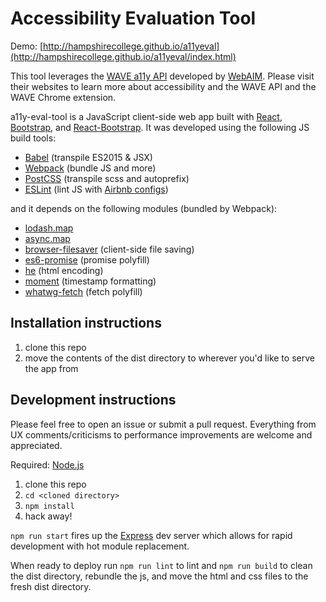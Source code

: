# Accessibility Evaluation Tool

Demo: [http://hampshirecollege.github.io/a11yeval](http://hampshirecollege.github.io/a11yeval/index.html)

This tool leverages the [WAVE a11y API](http://wave.webaim.org/api/) developed by [WebAIM](http://webaim.org). Please visit their websites to learn more about accessibility and the WAVE API and the WAVE Chrome extension.

a11y-eval-tool is a JavaScript client-side web app built with [React](http://facebook.github.io/react/), [Bootstrap](http://getbootstrap.com/), and [React-Bootstrap](https://react-bootstrap.github.io/). It was developed using the following JS build tools:
- [Babel](https://babeljs.io/) (transpile ES2015 & JSX)
- [Webpack](https://webpack.github.io/) (bundle JS and more)
- [PostCSS](http://postcss.org/) (transpile scss and autoprefix)
- [ESLint](http://eslint.org/) (lint JS with [Airbnb configs](https://github.com/airbnb/javascript))

and it depends on the following modules (bundled by Webpack):
- [lodash.map](https://www.npmjs.com/package/lodash.map)
- [async.map](https://www.npmjs.com/package/async.map)
- [browser-filesaver](https://www.npmjs.com/package/browser-filesaver) (client-side file saving)
- [es6-promise](https://github.com/stefanpenner/es6-promise) (promise polyfill)
- [he](https://github.com/mathiasbynens/he) (html encoding)
- [moment](http://momentjs.com/) (timestamp formatting)
- [whatwg-fetch](https://github.com/github/fetch) (fetch polyfill)

## Installation instructions
1. clone this repo
2. move the contents of the dist directory to wherever you'd like to serve the app from

## Development instructions
Please feel free to open an issue or submit a pull request. Everything from UX comments/criticisms to performance improvements are welcome and appreciated.

Required: [Node.js](https://nodejs.org/en/)

1. clone this repo
2. `cd <cloned directory>`
3. `npm install`
4. hack away!

`npm run start` fires up the [Express](http://expressjs.com/) dev server which allows for rapid development with hot module replacement.

When ready to deploy run `npm run lint` to lint and `npm run build` to clean the dist directory, rebundle the js, and move the html and css files to the fresh dist directory.
